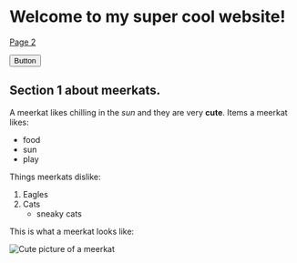 # Welcome to my super cool website!

[Page 2](page2.html)

<button> Button </button>

## Section 1 about meerkats.
A meerkat likes chilling in the *sun* and they are very **cute**.
Items a meerkat likes:
- food
- sun
- play

Things meerkats dislike:
1. Eagles
2. Cats
    - sneaky cats

This is what a meerkat looks like:

![Cute picture of a meerkat](https://upload.wikimedia.org/wikipedia/commons/8/8b/Standing_meerkat_looking_in_front.jpg)
